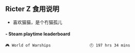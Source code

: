 ## Ricter Z 食用说明
- 喜欢猫猫，是个冇猫孤儿

<!-- steam-box start -->
#### - Steam playtime leaderboard
```text
🎮 World of Warships                 🕘 197 hrs 34 mins
```
<!-- Powered by https://github.com/YouEclipse/steam-box . -->
<!-- steam-box end -->
